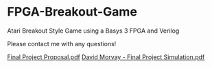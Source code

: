 # FPGA-Breakout-Game
Atari Breakout Style Game using a Basys 3 FPGA and Verilog

Please contact me with any questions!

[Final Project Proposal.pdf](https://github.com/DeeJay2545/FPGA-Breakout-Game/files/8238808/Final.Project.Proposal.pdf)
[David Morvay - Final Project Simulation.pdf](https://github.com/DeeJay2545/FPGA-Breakout-Game/files/8238809/David.Morvay.-.Final.Project.Simulation.pdf)
